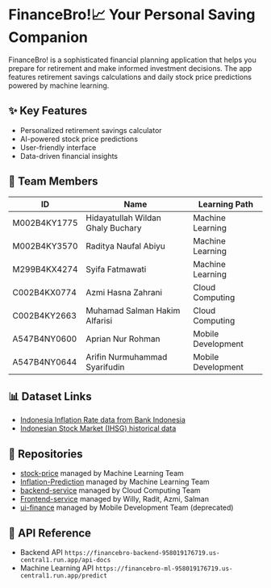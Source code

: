 # FinanceBro!📈 Your Personal Saving Companion
FinanceBro! is a sophisticated financial planning application that helps you prepare for retirement and make informed investment decisions. The app features retirement savings calculations and daily stock price predictions powered by machine learning.
## ✨ Key Features
- Personalized retirement savings calculator
- AI-powered stock price predictions
- User-friendly interface
- Data-driven financial insights

## 👤 Team Members
| ID  | Name | Learning Path |
| ------------- | ------------- | ------------- |
| M002B4KY1775  | Hidayatullah Wildan Ghaly Buchary  | Machine Learning  |
| M002B4KY3570  | Raditya Naufal Abiyu  | Machine Learning  |
| M299B4KX4274  | Syifa Fatmawati  | Machine Learning  |
| C002B4KX0774  | Azmi Hasna Zahrani  | Cloud Computing  |
| C002B4KY2663  | Muhamad Salman Hakim Alfarisi  | Cloud Computing  |
| A547B4NY0600  | Aprian Nur Rohman  | Mobile Development  |
| A547B4NY0644  | Arifin Nurmuhammad Syarifudin  | Mobile Development  |
## 📊 Dataset Links
- [Indonesia Inflation Rate data from Bank Indonesia](https://www.bi.go.id/id/statistik/indikator/data-inflasi.aspx)
- [Indonesian Stock Market (IHSG) historical data](https://www.kaggle.com/datasets/muamkh/ihsgstockdata/data)
## 🔗 Repositories
- [stock-price](https://github.com/C242-PS128/stock-price) managed by Machine Learning Team
- [Inflation-Prediction](https://github.com/C242-PS128/Inflation-Prediction) managed by Machine Learning Team
- [backend-service](https://github.com/C242-PS128/backend-service) managed by Cloud Computing Team
- [Frontend-service](https://github.com/C242-PS128/Finance-Website) managed by Willy, Radit, Azmi, Salman
- [ui-finance](https://github.com/C242-PS128/ui-finance) managed by Mobile Development Team (deprecated)
## 📄 API Reference
- Backend API
  ```https://financebro-backend-958019176719.us-central1.run.app/api-docs```
- Machine Learning API
  ```https://financebro-ml-958019176719.us-central1.run.app/predict```




